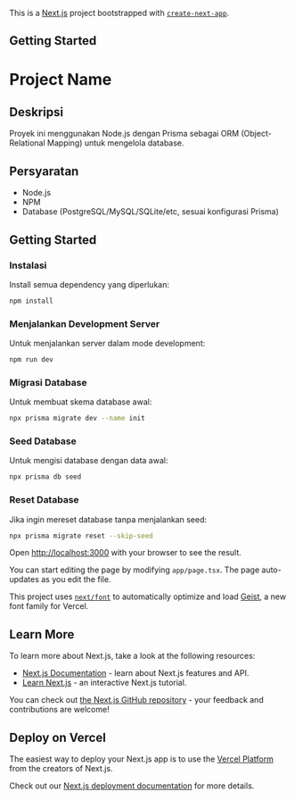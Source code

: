 This is a [Next.js](https://nextjs.org) project bootstrapped with [`create-next-app`](https://nextjs.org/docs/app/api-reference/cli/create-next-app).

## Getting Started

# Project Name

## Deskripsi
Proyek ini menggunakan Node.js dengan Prisma sebagai ORM (Object-Relational Mapping) untuk mengelola database.

## Persyaratan
- Node.js
- NPM
- Database (PostgreSQL/MySQL/SQLite/etc, sesuai konfigurasi Prisma)

## Getting Started

### Instalasi
Install semua dependency yang diperlukan:

```bash
npm install
```

### Menjalankan Development Server
Untuk menjalankan server dalam mode development:

```bash
npm run dev
```

### Migrasi Database
Untuk membuat skema database awal:

```bash
npx prisma migrate dev --name init
```

### Seed Database
Untuk mengisi database dengan data awal:

```bash
npx prisma db seed
```

### Reset Database
Jika ingin mereset database tanpa menjalankan seed:

```bash
npx prisma migrate reset --skip-seed
```

Open [http://localhost:3000](http://localhost:3000) with your browser to see the result.

You can start editing the page by modifying `app/page.tsx`. The page auto-updates as you edit the file.

This project uses [`next/font`](https://nextjs.org/docs/app/building-your-application/optimizing/fonts) to automatically optimize and load [Geist](https://vercel.com/font), a new font family for Vercel.

## Learn More

To learn more about Next.js, take a look at the following resources:

- [Next.js Documentation](https://nextjs.org/docs) - learn about Next.js features and API.
- [Learn Next.js](https://nextjs.org/learn) - an interactive Next.js tutorial.

You can check out [the Next.js GitHub repository](https://github.com/vercel/next.js) - your feedback and contributions are welcome!

## Deploy on Vercel

The easiest way to deploy your Next.js app is to use the [Vercel Platform](https://vercel.com/new?utm_medium=default-template&filter=next.js&utm_source=create-next-app&utm_campaign=create-next-app-readme) from the creators of Next.js.

Check out our [Next.js deployment documentation](https://nextjs.org/docs/app/building-your-application/deploying) for more details.
